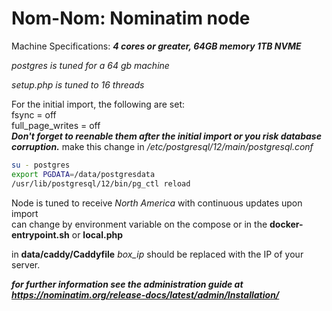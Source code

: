 # Nom-Nom: Nominatim node #

Machine Specifications: ***4 cores or greater, 64GB memory 1TB NVME***

*postgres is tuned for a 64 gb machine*

*setup.php is tuned to 16 threads*

For the initial import, the following are set: <br>
fsync = off <br>
full_page_writes = off <br>
***Don't forget to reenable them after the initial import or you risk database corruption.***
 make this change in */etc/postgresql/12/main/postgresql.conf*
 
```bash 
su - postgres 
export PGDATA=/data/postgresdata
/usr/lib/postgresql/12/bin/pg_ctl reload 
```

Node is tuned to receive *North America* with continuous updates upon import <br>
can change by environment variable on the compose or in the **docker-entrypoint.sh** or **local.php**

in **data/caddy/Caddyfile**  *box_ip* should be replaced with the IP of your server.


***for further information see the administration guide at https://nominatim.org/release-docs/latest/admin/Installation/***
